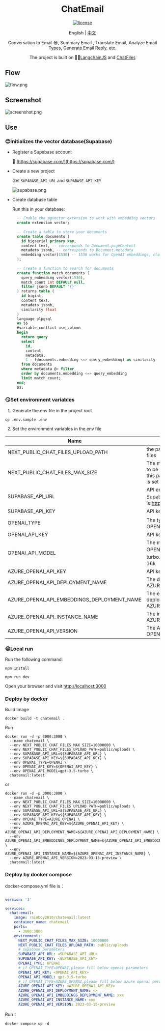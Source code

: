 <div align="center">
  
<h1 align="center">ChatEmail</h1>

[![license](https://img.shields.io/github/license/modelscope/modelscope.svg)](./LICENSE)

English | [中文](./README.md)

Conversation to Email 😎, Summary Email , Translate Email, Analyze Email Types, Generate Email Reply, etc.

The project is built on 🦜️🔗[LangchainJS](https://github.com/hwchase17/langchainjs) and [ChatFiles](https://github.com/guangzhengli/ChatFiles)

</div>

## Flow
![flow.png](./doc/flow.png)

## Screenshot
![screenshot.png](./doc/screenshot.png)

## Use

### 😊Initializes the vector database(Supabase)
- Register a Supabase account
  
  🔗 [https://supabase.com/](https://supabase.com/)
  
- Create a new project
  
  Get `SUPABASE_API_URL` and `SUPABASE_API_KEY`
  
  ![supabase.png](./doc/supabase.png)

- Create database table

  Run this in your database:
  
  ```sql
    -- Enable the pgvector extension to work with embedding vectors
    create extension vector;
    
    -- Create a table to store your documents
    create table documents (
      id bigserial primary key,
      content text, -- corresponds to Document.pageContent
      metadata jsonb, -- corresponds to Document.metadata
      embedding vector(1536) -- 1536 works for OpenAI embeddings, change if needed
    );
    
    -- Create a function to search for documents
    create function match_documents (
      query_embedding vector(1536),
      match_count int DEFAULT null,
      filter jsonb DEFAULT '{}'
    ) returns table (
      id bigint,
      content text,
      metadata jsonb,
      similarity float
    )
    language plpgsql
    as $$
    #variable_conflict use_column
    begin
      return query
      select
        id,
        content,
        metadata,
        1 - (documents.embedding <=> query_embedding) as similarity
      from documents
      where metadata @> filter
      order by documents.embedding <=> query_embedding
      limit match_count;
    end;
    $$;
    ```

### 😏Set environment variables
1. Generate the.env file in the project root
  ```shell
  cp .env.sample .env
  ```
2. Set the environment variables in the.env file

| Name                     | Description                                                                                                               | Default value                           |
|------------------------|------------------------------------------------------------------------------------------------------------------|-------------------------------|
| NEXT_PUBLIC_CHAT_FILES_UPLOAD_PATH     | the path for store uploaded files                              | public/uploads                             |
| NEXT_PUBLIC_CHAT_FILES_MAX_SIZE  | The maximum size of files to be uploaded, in bytes. If this parameter is not set or is set to 0, there is no limit                            | 0 |
| SUPABASE_API_URL | API endpoint for Supabase，format is:https://xxxx.supabase.co                                          |          |
| SUPABASE_API_KEY | API key for Supabase ||
| OPENAI_TYPE | The type for OPENAI，OPENAI or AZURE_OPENAI        |OPENAI|
| OPENAI_API_KEY | API key for OPENAI       ||
| OPENAI_API_MODEL | The model name for OPENAI，such gpt-3.5-turbo、gpt-3.5-turbo-16k       |gpt-3.5-turbo|
| AZURE_OPENAI_API_KEY | API key for AZURE OPENAI        ||
| AZURE_OPENAI_API_DEPLOYMENT_NAME | The deployment name for AZURE OPENAI       ||
| AZURE_OPENAI_API_EMBEDDINGS_DEPLOYMENT_NAME | The embedded model deployment name for AZURE OPENAI ||
| AZURE_OPENAI_API_INSTANCE_NAME | The instance name for AZURE OPENAI  ||
| AZURE_OPENAI_API_VERSION | The API version for AZURE OPENAI|2023-03-15-preview|
   
### 😁Local run

Run the following command:

```shell
npm install

npm run dev
```
Open your browser and visit [http://localhost:3000](http://localhost:300)

### Deploy by docker 

Build Image

```shell
docker build -t chatemail .
```

Run

```shell
docker run -d -p 3000:3000 \
  --name chatemail \
  --env NEXT_PUBLIC_CHAT_FILES_MAX_SIZE=10000000 \
  --env NEXT_PUBLIC_CHAT_FILES_UPLOAD_PATH=public/uploads \
  --env SUPABASE_API_URL=${SUPABASE_API_URL} \
  --env SUPABASE_API_KEY=${SUPABASE_API_KEY} \
  --env OPENAI_TYPE=OPENAI \
  --env OPENAI_API_KEY=${OPENAI_API_KEY} \
  --env OPENAI_API_MODEL=gpt-3.5-turbo \
  chatemail:latest
```

or

```shell
docker run -d -p 3000:3000 \
  --name chatemail \
  --env NEXT_PUBLIC_CHAT_FILES_MAX_SIZE=10000000 \
  --env NEXT_PUBLIC_CHAT_FILES_UPLOAD_PATH=public/uploads \
  --env SUPABASE_API_URL=${SUPABASE_API_URL} \
  --env SUPABASE_API_KEY=${SUPABASE_API_KEY} \
  --env OPENAI_TYPE=AZURE_OPENAI \
  --env AZURE_OPENAI_API_KEY=${AZURE_OPENAI_API_KEY} \
  --env AZURE_OPENAI_API_DEPLOYMENT_NAME=${AZURE_OPENAI_API_DEPLOYMENT_NAME} \
  --env AZURE_OPENAI_API_EMBEDDINGS_DEPLOYMENT_NAME=${AZURE_OPENAI_API_EMBEDDINGS_DEPLOYMENT_NAME} \
  --env AZURE_OPENAI_API_INSTANCE_NAME=${AZURE_OPENAI_API_INSTANCE_NAME} \
  --env AZURE_OPENAI_API_VERSION=2023-03-15-preview \
  chatemail:latest
```
### Deploy by docker compose

docker-compose.yml file is：

```yaml

version: '3'

services:
  chat-email:
    image: rainboy2010/chatemail:latest
    container_name: chatemail
    ports:
      - 3000:3000
    environment:
      NEXT_PUBLIC_CHAT_FILES_MAX_SIZE: 10000000
      NEXT_PUBLIC_CHAT_FILES_UPLOAD_PATH: public/uploads
      # supabase parameters
      SUPABASE_API_URL: <SUPABASE_API_URL>
      SUPABASE_API_KEY: <SUPABASE_API_KEY>
      OPENAI_TYPE: OPENAI
      # if OPENAI_TYPE=OPENAI,please fill below openai parameters
      OPENAI_API_KEY: <OPENAI_API_KEY>
      OPENAI_API_MODEL: gpt-3.5-turbo
      # if OPENAI_TYPE=AZURE_OPENAI,please fill below azure openai parameters
      AZURE_OPENAI_API_KEY: <AZURE_OPENAI_API_KEY>
      AZURE_OPENAI_API_DEPLOYMENT_NAME: <>
      AZURE_OPENAI_API_EMBEDDINGS_DEPLOYMENT_NAME: xxx
      AZURE_OPENAI_API_INSTANCE_NAME: xxx
      AZURE_OPENAI_API_VERSION: 2023-03-15-preview
```

Run：

```shell
docker compose up -d
```

